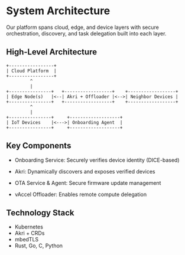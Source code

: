 # System Architecture

Our platform spans cloud, edge, and device layers with secure orchestration, discovery, and task delegation built into each layer.

## High-Level Architecture

```text
+-----------------+
| Cloud Platform  |
+-----------------+
         ^
         |
+----------------+   +------------------+    +------------------+
| Edge Node(s)   |<--| Akri + Offloader |<-->| Neighbor Devices |
+----------------+   +------------------+    +------------------+
         ^
         |
+----------------+     +-------------------+
| IoT Devices    |<--->| Onboarding Agent  |
+----------------+     +-------------------+
```

## Key Components

- Onboarding Service: Securely verifies device identity (DICE-based)

- Akri: Dynamically discovers and exposes verified devices

- OTA Service & Agent: Secure firmware update management

- vAccel Offloader: Enables remote compute delegation

## Technology Stack

- Kubernetes
- Akri + CRDs
- mbedTLS
- Rust, Go, C, Python
